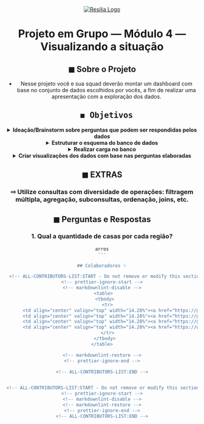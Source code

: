 <div align="center">

[![Resilia Logo](https://www.resilia.com.br/wp-content/uploads/2021/08/logo.png)](https://www.resilia.com.br/)

# Projeto em Grupo — Módulo 4 — Visualizando a situação


## ◼ Sobre o Projeto

* Nesse projeto você e sua squad deverão montar
um dashboard com base no conjunto de dados
escolhidos por vocês, a fim de realizar uma
apresentação com a exploração dos dados.



  ##  <strong><samp>◼ Objetivos</samp></strong>

<details>
<summary><b>Ideação/Brainstorm sobre perguntas que
podem ser respondidas pelos dados</b></summary>
Análise o conjunto de dados selecionado para as perguntas serem pertinentes.
</details>
<details>
<summary><b>Estruturar o esquema do banco de dados</b></summary>
A partir da avaliação do conjunto de dados fornecidos, modelar as tabelas do banco. Note que não é necessário mapear todas as colunas de todas as tabelas. Mantenha sua implementação simples construindo um modelo que atende às perguntas elaboradas pelo grupo.
</details>
<details>
<summary><b>Realizar carga no banco</b></summary>
Com base no esquema desenhado e criado, subir os dados presentes nos arquivos para o banco de dados a fim de verificar o funcionamento da solução encontrada.
</details>
<details>
<summary><b>Criar visualizações dos dados com base nas perguntas elaboradas</b></summary>
Aqui vocês podem usar planilhas (Excel / Google), Metabase, Tableau, Power Bi, etc.
</details>


## ◼ EXTRAS
### ⇨ Utilize consultas com diversidade de operações: filtragem múltipla, agregação, subconsultas, ordenação, joins, etc.

## ◼ Perguntas e Respostas

### 1. Qual a quantidade de casas por cada região?

```bash
arros
'''

## Colaboradores ✨

 <!-- ALL-CONTRIBUTORS-LIST:START - Do not remove or modify this section -->
<!-- prettier-ignore-start -->
<!-- markdownlint-disable -->
 <table>
  <tbody>
    <tr>
      <td align="center" valign="top" width="14.28%"><a href="https://github.com/GawrOkayun"><img src="https://avatars.githubusercontent.com/u/115713180?v=4?s=100" width="100px;" alt="GawrOkayun"/><br /><sub><b>GawrOkayun</b></sub></a><br /><a href="https://github.com/Diego-Fernando-Reis/Game-of-Thrones-Analyses/commits?author=GawrOkayun" title="Documentation">📖</a></td>
      <td align="center" valign="top" width="14.28%"><a href="https://github.com/Diego-Fernando-Reis"><img src="https://avatars.githubusercontent.com/u/103158387?v=4?s=100" width="100px;" alt="Diego Fernando Reis Batista"/><br /><sub><b>Diego Fernando Reis Batista</b></sub></a><br /><a href="https://github.com/Diego-Fernando-Reis/Game-of-Thrones-Analyses/commits?author=Diego-Fernando-Reis" title="Code">💻</a></td>
      <td align="center" valign="top" width="14.28%"><a href="https://github.com/marcosjudd"><img src="https://avatars.githubusercontent.com/u/115227001?v=4?s=100" width="100px;" alt="marcosjudd"/><br /><sub><b>marcosjudd</b></sub></a><br /><a href="#design-marcosjudd" title="Design">🎨</a></td>
      <td align="center" valign="top" width="14.28%"><a href="https://www.linkedin.com/in/bruno-henrique-travessa-984958236/"><img src="https://avatars.githubusercontent.com/u/103217958?v=4?s=100" width="100px;" alt="Bruno Henrique"/><br /><sub><b>Bruno Henrique</b></sub></a><br /><a href="https://github.com/Diego-Fernando-Reis/Game-of-Thrones-Analyses/commits?author=brunonavarone" title="Documentation">📖</a></td>
    </tr>
  </tbody>
</table>

<!-- markdownlint-restore -->
<!-- prettier-ignore-end -->

<!-- ALL-CONTRIBUTORS-LIST:END -->


<!-- ALL-CONTRIBUTORS-LIST:START - Do not remove or modify this section -->
<!-- prettier-ignore-start -->
<!-- markdownlint-disable -->
<!-- markdownlint-restore -->
<!-- prettier-ignore-end -->
<!-- ALL-CONTRIBUTORS-LIST:END -->

